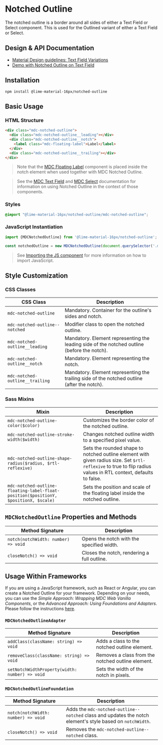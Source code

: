 <!--docs:
title: "Notched Outline"
layout: detail
section: components
excerpt: "The notched outline is a border around either a Text Field or Select element"
iconId: text_field
path: /catalog/input-controls/notched-outline/
-->

# Notched Outline

The notched outline is a border around all sides of either a Text Field or Select component. This is used for the Outlined variant of either a Text Field or Select.

## Design & API Documentation

<ul class="icon-list">
  <li class="icon-list-item icon-list-item--spec">
    <a href="https://material.io/go/design-text-fields#text-fields-field-variations">Material Design guidelines: Text Field Variations</a>
  </li>
  <li class="icon-list-item icon-list-item--spec">
    <a href="https://material-components.github.io/material-components-web-catalog/#/component/text-field">Demo with Notched Outline on Text Field</a>
  </li>
</ul>

## Installation

```
npm install @lime-material-16px/notched-outline
```

## Basic Usage

### HTML Structure

```html
<div class="mdc-notched-outline">
  <div class="mdc-notched-outline__leading"></div>
  <div class="mdc-notched-outline__notch">
    <label class="mdc-floating-label">Label</label>
  </div>
  <div class="mdc-notched-outline__trailing"></div>
</div>
```

> Note that the [MDC Floating Label](../mdc-floating-label/README.md) component is placed inside the notch element when
> used together with MDC Notched Outline.

> See the [MDC Text Field](../mdc-textfield/README.md#outlined) and
> [MDC Select](../mdc-select/README.md#outlined-select) documentation for
> information on using Notched Outline in the context of those components.

### Styles

```scss
@import "@lime-material-16px/notched-outline/mdc-notched-outline";
```

### JavaScript Instantiation

```js
import {MDCNotchedOutline} from '@lime-material-16px/notched-outline';

const notchedOutline = new MDCNotchedOutline(document.querySelector('.mdc-notched-outline'));
```

> See [Importing the JS component](../../docs/importing-js.md) for more information on how to import JavaScript.

## Style Customization

### CSS Classes

CSS Class | Description
--- | ---
`mdc-notched-outline` | Mandatory. Container for the outline's sides and notch.
`mdc-notched-outline--notched` | Modifier class to open the notched outline.
`mdc-notched-outline__leading` | Mandatory. Element representing the leading side of the notched outline (before the notch).
`mdc-notched-outline__notch` | Mandatory. Element representing the notch.
`mdc-notched-outline__trailing` | Mandatory. Element representing the trailing side of the notched outline (after the notch).

### Sass Mixins

Mixin | Description
--- | ---
`mdc-notched-outline-color($color)` | Customizes the border color of the notched outline.
`mdc-notched-outline-stroke-width($width)` | Changes notched outline width to a specified pixel value.
`mdc-notched-outline-shape-radius($radius, $rtl-reflexive)` | Sets the rounded shape to notched outline element with given radius size. Set `$rtl-reflexive` to true to flip radius values in RTL context, defaults to false.
`mdc-notched-outline-floating-label-float-position($positionY, $positionX, $scale)` | Sets the position and scale of the floating label inside the notched outline.

## `MDCNotchedOutline` Properties and Methods

Method Signature | Description
--- | ---
`notch(notchWidth: number) => void` | Opens the notch with the specified width.
`closeNotch() => void` | Closes the notch, rendering a full outline.

## Usage Within Frameworks

If you are using a JavaScript framework, such as React or Angular, you can create a Notched Outline for your framework. Depending on your needs, you can use the _Simple Approach: Wrapping MDC Web Vanilla Components_, or the _Advanced Approach: Using Foundations and Adapters_. Please follow the instructions [here](../../docs/integrating-into-frameworks.md).

### `MDCNotchedOutlineAdapter`

Method Signature | Description
--- | ---
`addClass(className: string) => void` | Adds a class to the notched outline element.
`removeClass(className: string) => void` | Removes a class from the notched outline element.
`setNotchWidthProperty(width: number) => void` | Sets the width of the notch in pixels.

### `MDCNotchedOutlineFoundation`

Method Signature | Description
--- | ---
`notch(notchWidth: number) => void` | Adds the `mdc-notched-outline--notched` class and updates the notch element's style based on `notchWidth`.
`closeNotch() => void` | Removes the `mdc-notched-outline--notched` class.
